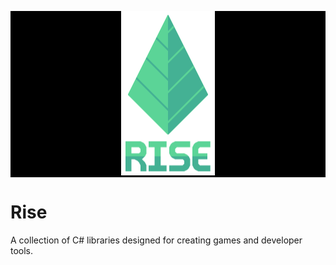 <p align="center" style="background-color:#000">
  <img width="150" height="263" src="Assets/readme_logo.png">
</p>

# Rise
A collection of C# libraries designed for creating games and developer tools.
